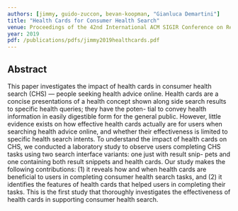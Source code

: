 ```yaml
---
authors: [jimmy, guido-zuccon, bevan-koopman, "Gianluca Demartini"]
title: "Health Cards for Consumer Health Search"
venue: Proceedings of the 42nd International ACM SIGIR Conference on Research and Development in Information Retrieval (SIGIR '19)
year: 2019
pdf: /publications/pdfs/jimmy2019healthcards.pdf
---
```


## Abstract

This paper investigates the impact of health cards in consumer health search (CHS) — people seeking health advice online. Health cards are a concise presentations of a health concept shown along side search results to specific health queries; they have the poten- tial to convey health information in easily digestible form for the general public. However, little evidence exists on how effective health cards actually are for users when searching health advice online, and whether their effectiveness is limited to specific health search intents. To understand the impact of health cards on CHS, we conducted a laboratory study to observe users completing CHS tasks using two search interface variants: one just with result snip- pets and one containing both result snippets and health cards. Our study makes the following contributions: (1) it reveals how and when health cards are beneficial to users in completing consumer health search tasks, and (2) it identifies the features of health cards that helped users in completing their tasks. This is the first study that thoroughly investigates the effectiveness of health cards in supporting consumer health search.
